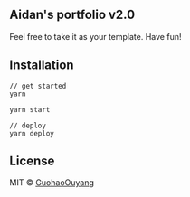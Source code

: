 ## Aidan's portfolio v2.0

Feel free to take it as your template. Have fun!

## Installation
```
// get started
yarn

yarn start

// deploy
yarn deploy
```

## License

MIT © [GuohaoOuyang]()